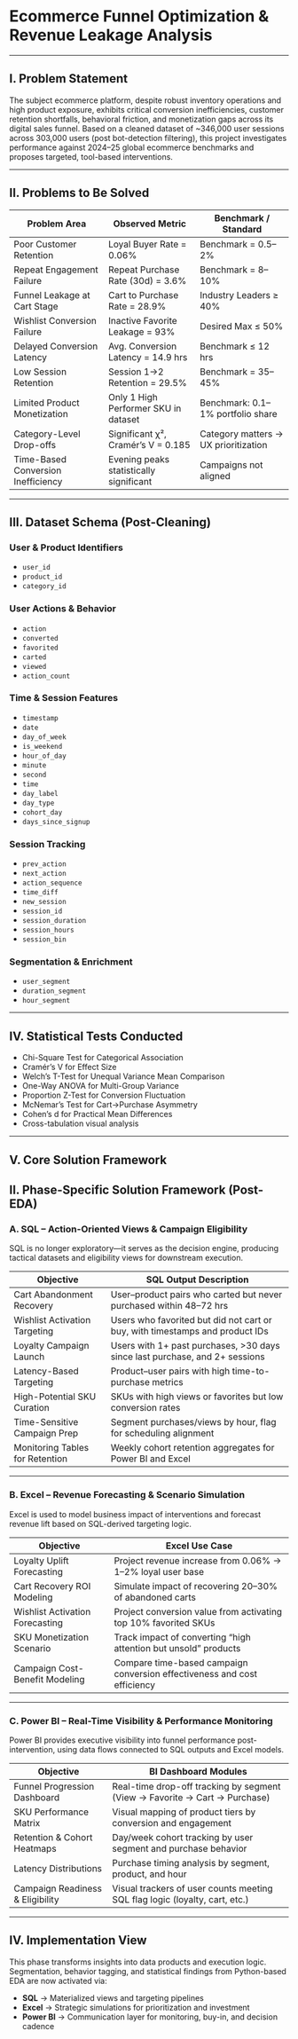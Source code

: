 # Ecommerce Funnel Optimization & Revenue Leakage Analysis

---

## I. Problem Statement

The subject ecommerce platform, despite robust inventory operations and high product exposure, exhibits critical conversion inefficiencies, customer retention shortfalls, behavioral friction, and monetization gaps across its digital sales funnel. Based on a cleaned dataset of ~346,000 user sessions across 303,000 users (post bot-detection filtering), this project investigates performance against 2024–25 global ecommerce benchmarks and proposes targeted, tool-based interventions.

---

## II. Problems to Be Solved

| Problem Area                          | Observed Metric                         | Benchmark / Standard               |
|--------------------------------------|-----------------------------------------|------------------------------------|
| Poor Customer Retention              | Loyal Buyer Rate = 0.06%                | Benchmark = 0.5–2%                 |
| Repeat Engagement Failure            | Repeat Purchase Rate (30d) = 3.6%       | Benchmark = 8–10%                  |
| Funnel Leakage at Cart Stage         | Cart to Purchase Rate = 28.9%           | Industry Leaders ≥ 40%             |
| Wishlist Conversion Failure          | Inactive Favorite Leakage = 93%         | Desired Max ≤ 50%                  |
| Delayed Conversion Latency           | Avg. Conversion Latency = 14.9 hrs      | Benchmark ≤ 12 hrs                 |
| Low Session Retention                | Session 1→2 Retention = 29.5%           | Benchmark = 35–45%                 |
| Limited Product Monetization         | Only 1 High Performer SKU in dataset    | Benchmark: 0.1–1% portfolio share  |
| Category-Level Drop-offs             | Significant χ², Cramér’s V = 0.185      | Category matters → UX prioritization |
| Time-Based Conversion Inefficiency   | Evening peaks statistically significant | Campaigns not aligned              |

---

## III. Dataset Schema (Post-Cleaning)


###  User & Product Identifiers
- `user_id`
- `product_id`
- `category_id`

###  User Actions & Behavior
- `action`
- `converted`
- `favorited`
- `carted`
- `viewed`
- `action_count`

### Time & Session Features
- `timestamp`
- `date`
- `day_of_week`
- `is_weekend`
- `hour_of_day`
- `minute`
- `second`
- `time`
- `day_label`
- `day_type`
- `cohort_day`
- `days_since_signup`

###  Session Tracking
- `prev_action`
- `next_action`
- `action_sequence`
- `time_diff`
- `new_session`
- `session_id`
- `session_duration`
- `session_hours`
- `session_bin`

###  Segmentation & Enrichment
- `user_segment`
- `duration_segment`
- `hour_segment`


---

## IV. Statistical Tests Conducted

- Chi-Square Test for Categorical Association
- Cramér’s V for Effect Size
- Welch’s T-Test for Unequal Variance Mean Comparison
- One-Way ANOVA for Multi-Group Variance
- Proportion Z-Test for Conversion Fluctuation
- McNemar’s Test for Cart→Purchase Asymmetry
- Cohen’s d for Practical Mean Differences
- Cross-tabulation visual analysis

---

## V. Core Solution Framework

## II. Phase-Specific Solution Framework (Post-EDA)

### A. SQL – Action-Oriented Views & Campaign Eligibility

SQL is no longer exploratory—it serves as the decision engine, producing tactical datasets and eligibility views for downstream execution.

| Objective                        | SQL Output Description                                                                  |
|----------------------------------|------------------------------------------------------------------------------------------|
| Cart Abandonment Recovery        | User–product pairs who carted but never purchased within 48–72 hrs                       |
| Wishlist Activation Targeting    | Users who favorited but did not cart or buy, with timestamps and product IDs             |
| Loyalty Campaign Launch          | Users with 1+ past purchases, >30 days since last purchase, and 2+ sessions              |
| Latency-Based Targeting          | Product–user pairs with high time-to-purchase metrics                                    |
| High-Potential SKU Curation      | SKUs with high views or favorites but low conversion rates                               |
| Time-Sensitive Campaign Prep     | Segment purchases/views by hour, flag for scheduling alignment                           |
| Monitoring Tables for Retention  | Weekly cohort retention aggregates for Power BI and Excel                                |

---

### B. Excel – Revenue Forecasting & Scenario Simulation

Excel is used to model business impact of interventions and forecast revenue lift based on SQL-derived targeting logic.

| Objective                        | Excel Use Case                                                                          |
|----------------------------------|------------------------------------------------------------------------------------------|
| Loyalty Uplift Forecasting       | Project revenue increase from 0.06% → 1–2% loyal user base                              |
| Cart Recovery ROI Modeling       | Simulate impact of recovering 20–30% of abandoned carts                                 |
| Wishlist Activation Forecasting  | Project conversion value from activating top 10% favorited SKUs                         |
| SKU Monetization Scenario        | Track impact of converting “high attention but unsold” products                         |
| Campaign Cost-Benefit Modeling   | Compare time-based campaign conversion effectiveness and cost efficiency                |

---

### C. Power BI – Real-Time Visibility & Performance Monitoring

Power BI provides executive visibility into funnel performance post-intervention, using data flows connected to SQL outputs and Excel models.

| Objective                        | BI Dashboard Modules                                                                    |
|----------------------------------|------------------------------------------------------------------------------------------|
| Funnel Progression Dashboard     | Real-time drop-off tracking by segment (View → Favorite → Cart → Purchase)              |
| SKU Performance Matrix           | Visual mapping of product tiers by conversion and engagement                            |
| Retention & Cohort Heatmaps      | Day/week cohort tracking by user segment and purchase behavior                          |
| Latency Distributions            | Purchase timing analysis by segment, product, and hour                                  |
| Campaign Readiness & Eligibility | Visual trackers of user counts meeting SQL flag logic (loyalty, cart, etc.)             |

---

## IV. Implementation View

This phase transforms insights into data products and execution logic. Segmentation, behavior tagging, and statistical findings from Python-based EDA are now activated via:

- **SQL** → Materialized views and targeting pipelines  
- **Excel** → Strategic simulations for prioritization and investment  
- **Power BI** → Communication layer for monitoring, buy-in, and decision cadence

